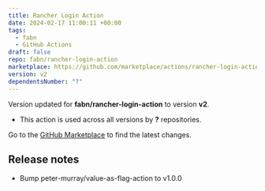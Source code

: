 ```yaml
---
title: Rancher Login Action
date: 2024-02-17 11:00:11 +00:00
tags:
  - fabn
  - GitHub Actions
draft: false
repo: fabn/rancher-login-action
marketplace: https://github.com/marketplace/actions/rancher-login-action
version: v2
dependentsNumber: "?"
---
```



Version updated for **fabn/rancher-login-action** to version **v2**.
- This action is used across all versions by **?** repositories.

Go to the [GitHub Marketplace](https://github.com/marketplace/actions/rancher-login-action) to find the latest changes.

## Release notes

* Bump peter-murray/value-as-flag-action to v1.0.0
